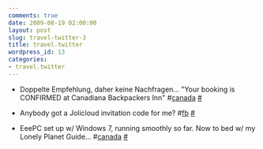 ```yaml
---
comments: true
date: 2009-08-19 02:00:00
layout: post
slug: travel-twitter-3
title: travel.twitter
wordpress_id: 13
categories:
- travel.twitter
---
```



	
  * Doppelte Empfehlung, daher keine Nachfragen... "Your booking is CONFIRMED at Canadiana Backpackers Inn" #[canada](http://search.twitter.com/search?q=%23canada) [#](http://twitter.com/neXter/statuses/3384141301)

	
  * Anybody got a Jolicloud invitation code for me? #[fb](http://search.twitter.com/search?q=%23fb) [#](http://twitter.com/neXter/statuses/3387373618)

	
  * EeePC set up w/ Windows 7, running smoothly so far. Now to bed w/ my Lonely Planet Guide... #[canada](http://search.twitter.com/search?q=%23canada) [#](http://twitter.com/neXter/statuses/3391235881)



